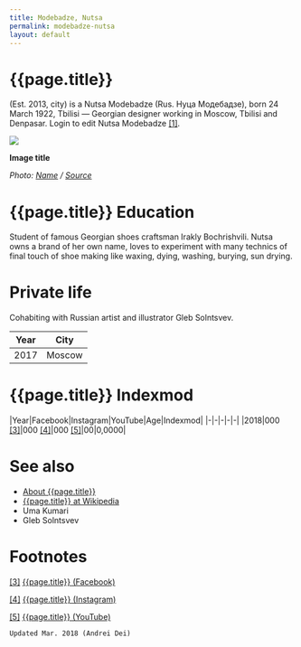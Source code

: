 ```yaml
---
title: Modebadze, Nutsa
permalink: modebadze-nutsa
layout: default
---
```


# {{page.title}}

(Est. 2013, city) is a Nutsa Modebadze (Rus. Нуца Модебадзе), born 24 March 1922, Tbilisi — Georgian designer working in Moscow, Tbilisi and Denpasar.
Login to edit Nutsa Modebadze <span id="a1">[\[1\]](#f1)</span>.

![](/encyclopedia/images/{{page.permalink}}.jpg)

**Image title**

*Photo: [Name](index) / [Source](index)*

# {{page.title}} Education

Student of famous Georgian shoes craftsman Irakly Bochrishvili. Nutsa owns a brand of her own name, loves to experiment with many technics of final touch of shoe making like waxing, dying, washing, burying, sun drying.

# Private life

Сohabiting with Russian artist and illustrator Gleb Solntsvev.

|Year|City|
|-|-|
|2017|Moscow|

# {{page.title}} Indexmod

|Year|Facebook|Instagram|YouTube|Age|Indexmod|
|-|-|-|-|-|
|2018|000 <span id="a3">[\[3\]](#f3)</span>|000 <span id="a4">[\[4\]](#f4)</span>|000 <span id="a5">[\[5\]](#f5)</span>|00|0,0000|


# See also

+ [About {{page.title}}](index)
+ [{{page.title}} at Wikipedia](index)
+ Uma Kumari
+ Gleb Solntsvev

# Footnotes

[[3]](#a3) <span id="f3"></span> [{{page.title}} (Facebook)](index)

[[4]](#a4) <span id="f4"></span> [{{page.title}} (Instagram)](index)

[[5]](#a5) <span id="f5"></span> [{{page.title}} (YouTube)](index)

`Updated Mar. 2018 (Andrei Dei)`
